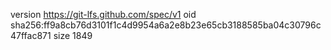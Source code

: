 version https://git-lfs.github.com/spec/v1
oid sha256:ff9a8cb76d3101f1c4d9954a6a2e8b23e65cb3188585ba04c30796c47ffac871
size 1849
